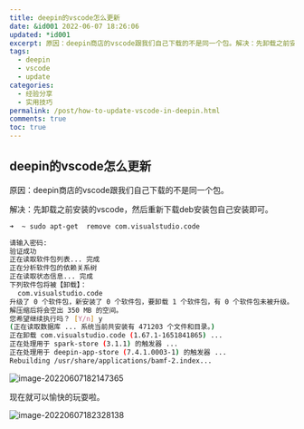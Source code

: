 ```yaml
---
title: deepin的vscode怎么更新
date: &id001 2022-06-07 18:26:06
updated: *id001
excerpt: 原因：deepin商店的vscode跟我们自己下载的不是同一个包。解决：先卸载之前安装的vscode，然后重新下载deb安装包自己安装即可。
tags:
  - deepin
  - vscode
  - update
categories:
  - 经验分享
  - 实用技巧
permalink: /post/how-to-update-vscode-in-deepin.html
comments: true
toc: true
---
```

## deepin的vscode怎么更新

原因：deepin商店的vscode跟我们自己下载的不是同一个包。

解决：先卸载之前安装的vscode，然后重新下载deb安装包自己安装即可。

```bash
➜  ~ sudo apt-get  remove com.visualstudio.code

请输入密码:
验证成功
正在读取软件包列表... 完成
正在分析软件包的依赖关系树       
正在读取状态信息... 完成       
下列软件包将被【卸载】：
  com.visualstudio.code
升级了 0 个软件包，新安装了 0 个软件包，要卸载 1 个软件包，有 0 个软件包未被升级。
解压缩后将会空出 350 MB 的空间。
您希望继续执行吗？ [Y/n] y
(正在读取数据库 ... 系统当前共安装有 471203 个文件和目录。)
正在卸载 com.visualstudio.code (1.67.1-1651841865) ...
正在处理用于 spark-store (3.1.1) 的触发器 ...
正在处理用于 deepin-app-store (7.4.1.0003-1) 的触发器 ...
Rebuilding /usr/share/applications/bamf-2.index...
```

![image-20220607182147365](https://img1.terwer.space/20220607182152.png)

现在就可以愉快的玩耍啦。

![image-20220607182328138](https://img1.terwer.space/20220607182328.png)